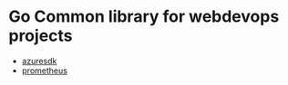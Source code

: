 # Go Common library for webdevops projects

* [azuresdk](/azuresdk/README.md)
* [prometheus](/prometheus/README.md)
